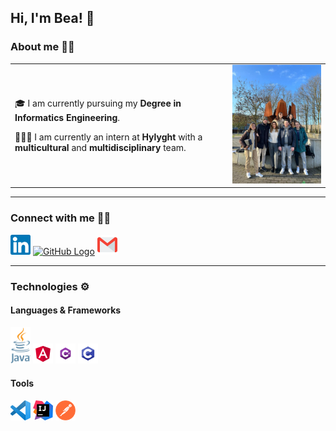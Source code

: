## Hi, I'm Bea! 👋

### About me ✍🏽
<table>
  
  <tr>
    
  <td valign="center">
    <p>
      🎓 I am currently pursuing my <b>Degree in Informatics Engineering</b>.
    </p>
    <p>
      👩🏽‍💻 I am currently an intern at <b>Hylyght</b> with a <b>multicultural</b> and <b>multidisciplinary</b> team.
    </p>
  
  </td>
    
  <td>
    <a href="https://www.hylyght.com/en"><img src="https://github.com/bealira18/bealira18/blob/main/Main%20Page/team.jfif" width="300" alt="Hylyght Team"/></a>
  </td>
    
</tr>
  
</table>

---
### Connect with me 🤝🏼

[<img src="https://github.com/bealira18/bealira18/blob/main/Main%20Page/Linkedin.svg" alt="Linkedin Logo" width="32">](https://www.linkedin.com/in/bealira/)
[<img src="https://cdn.svgporn.com/logos/github-icon.svg" alt="GitHub Logo" width="32">](https://github.com/bealira18)
[<img src="https://github.com/bealira18/bealira18/blob/main/Main%20Page/Gmail.svg" alt="Gmail Logo" width="32">](mailto:it.bealira@gmail.com)

---
### Technologies ⚙️

#### Languages & Frameworks

[<img src="https://github.com/bealira18/bealira18/blob/main/Main%20Page/java.png" alt="Java Logo" width="32">]()
[<img src="https://github.com/bealira18/bealira18/blob/main/Main%20Page/angular.png" alt="Abgular Logo" width="32">]()
[<img src="https://github.com/bealira18/bealira18/blob/main/Main%20Page/c%23.png" alt="C# Logo" width="32">]()
[<img src="https://github.com/bealira18/bealira18/blob/main/Main%20Page/c.png" alt="C Logo" width="32">]()

#### Tools
[<img src="https://github.com/bealira18/bealira18/blob/main/Main%20Page/vsc.png" alt="Visual Studio Code Logo" width="32">]()
[<img src="https://github.com/bealira18/bealira18/blob/main/Main%20Page/ij.png" alt="Intellij Logo" width="32">]()
[<img src="https://github.com/bealira18/bealira18/blob/main/Main%20Page/postman.png" alt="Postman Logo" width="32">]()

